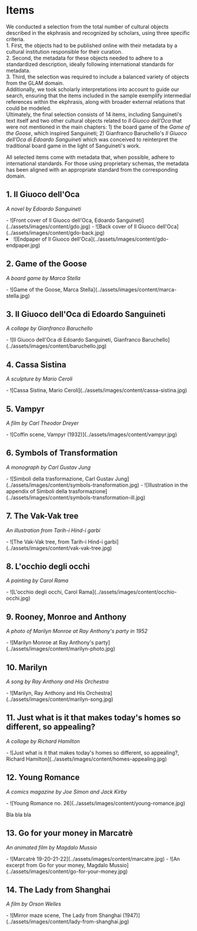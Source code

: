 # Items

We conducted a selection from the total number of cultural objects described in the ekphrasis and recognized by scholars, using three specific criteria. 
<br>1. First, the objects had to be published online with their metadata by a cultural institution responsible for their curation. 
<br>2. Second, the metadata for these objects needed to adhere to a standardized description, ideally following international standards for metadata. 
<br>3. Third, the selection was required to include a balanced variety of objects from the GLAM domain. 
<br>Additionally, we took scholarly interpretations into account to guide our search, ensuring that the items included in the sample exemplify intermedial references within the ekphrasis, along with broader external relations that could be modeled.
<br>Ultimately, the final selection consists of 14 items, including Sanguineti's text itself and two other cultural objects related to <em>Il Giuoco dell’Oca</em> that were not mentioned in the main chapters: 1) the board game of the <em>Game of the Goose</em>, which inspired Sanguineti; 2) Gianfranco Baruchello's <em>Il Giuoco dell’Oca di Edoardo Sanguineti</em> which was conceived to reinterpret the traditional board game in the light of Sanguineti's work. 

All selected items come with metadata that, when possible, adhere to international standards. For those using proprietary schemas, the metadata has been aligned with an appropriate standard from the corresponding domain.

## 1. Il Giuoco dell'Oca
_A novel by Edoardo Sanguineti_
<div class="grid cards" markdown>
- ![Front cover of Il Giuoco dell'Oca, Edoardo Sanguineti](../assets/images/content/gdo.jpg)
- ![Back cover of Il Giuoco dell'Oca](../assets/images/content/gdo-back.jpg)
    <li class="span-2">
        ![Endpaper of Il Giuoco dell'Oca](../assets/images/content/gdo-endpaper.jpg)
    </li>
</div>

## 2. Game of the Goose
_A board game by Marca Stella_
<div class="grid cards" markdown>
- ![Game of the Goose, Marca Stella](../assets/images/content/marca-stella.jpg)
</div>

## 3. Il Giuoco dell'Oca di Edoardo Sanguineti
_A collage by Gianfranco Baruchello_
<div class="grid cards" markdown>
- ![Il Giuoco dell'Oca di Edoardo Sanguineti, Gianfranco Baruchello](../assets/images/content/baruchello.jpg)
</div>

## 4. Cassa Sistina
_A sculpture by Mario Ceroli_
<div class="grid cards" markdown>
- ![Cassa Sistina, Mario Ceroli](../assets/images/content/cassa-sistina.jpg)
</div>

## 5. Vampyr
_A film by Carl Theodor Dreyer_
<div class="grid cards" markdown>
- ![Coffin scene, Vampyr (1932)](../assets/images/content/vampyr.jpg)
</div>

## 6. Symbols of Transformation
_A monograph by Carl Gustav Jung_
<div class="grid cards" markdown>
- ![Simboli della trasformazione, Carl Gustav Jung](../assets/images/content/symbols-transformation.jpg)
- ![Illustration in the appendix of Simboli della trasformazione](../assets/images/content/symbols-transformation-ill.jpg)
</div>

## 7. The Vak-Vak tree
_An illustration from Tarih-i Hind-i garbi_
<div class="grid cards grid-right" markdown>
- ![The Vak-Vak tree, from Tarih-i Hind-i garbi](../assets/images/content/vak-vak-tree.jpg)
</div>

## 8. L'occhio degli occhi
_A painting by Carol Rama_
<div class="grid cards" markdown>
- ![L'occhio degli occhi, Carol Rama](../assets/images/content/occhio-occhi.jpg)
</div>

## 9. Rooney, Monroe and Anthony
_A photo of Marilyn Monroe at Ray Anthony's party in 1952_
<div class="grid cards grid-right" markdown>
- ![Marilyn Monroe at Ray Anthony's party](../assets/images/content/marilyn-photo.jpg)
</div>

## 10. Marilyn
_A song by Ray Anthony and His Orchestra_
<div class="grid cards grid-right" markdown>
- ![Marilyn, Ray Anthony and His Orchestra](../assets/images/content/marilyn-song.jpg)
</div>

## 11. Just what is it that makes today's homes so different, so appealing?
_A collage by Richard Hamilton_
<div class="grid cards" markdown>
- ![Just what is it that makes today's homes so different, so appealing?, Richard Hamilton](../assets/images/content/homes-appealing.jpg)
</div>

## 12. Young Romance
_A comics magazine by Joe Simon and Jack Kirby_
<div class="grid cards grid-right" markdown>
- ![Young Romance no. 26](../assets/images/content/young-romance.jpg)
</div>

Bla bla bla

## 13. Go for your money in Marcatrè
_An animated film by Magdalo Mussio_
<div class="grid cards" markdown>
- ![Marcatrè 19-20-21-22](../assets/images/content/marcatre.jpg)
- ![An excerpt from Go for your money, Magdalo Mussio](../assets/images/content/go-for-your-money.jpg)
</div>

## 14. The Lady from Shanghai
_A film by Orson Welles_
<div class="grid cards" markdown>
- ![Mirror maze scene, The Lady from Shanghai (1947)](../assets/images/content/lady-from-shanghai.jpg)
</div>


<style>

.md-typeset h2 {
  margin-bottom: 0.3em;
}

.md-typeset h2 + p {
  margin-top: 0;
}
</style>